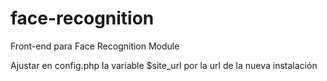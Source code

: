 # face-recognition
Front-end para Face Recognition Module

Ajustar en config.php la variable $site_url por la url de la nueva instalación
